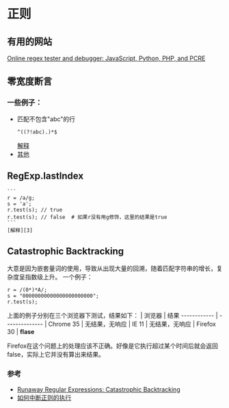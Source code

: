 # 正则


## 有用的网站
[Online regex tester and debugger: JavaScript, Python, PHP, and PCRE][6]

## 零宽度断言
### 一些例子：
- 匹配不包含"abc"的行
	```
	^((?!abc).)*$
	```
  [解释][1]
- [其他][2]


## RegExp.lastIndex
	```
	r = /a/g;
	s = 'a';
	r.test(s); // true
	r.test(s); // false  # 如果r没有用g修饰，这里的结果是true
	```
	[解释][3]


## Catastrophic Backtracking
大意是因为嵌套量词的使用，导致从出现大量的回溯，随着匹配字符串的增长，复杂度呈指数级上升。
一个例子：
```
r = /(0*)*A/;
s = "00000000000000000000000";
r.test(s);
```
上面的例子分别在三个浏览器下测试，结果如下：
| 浏览器      | 结果
 ------------ | --------------
| Chrome 35   | 无结果，无响应
| IE 11       | 无结果，无响应
| Firefox 30  | **flase**

Firefox在这个问题上的处理应该不正确。好像是它执行超过某个时间后就会返回false，实际上它并没有算出来结果。

### 参考
* [Runaway Regular Expressions: Catastrophic Backtracking][4]
* [如何中断正则的执行][5]


[1]: http://stackoverflow.com/questions/406230/regular-expression-to-match-string-not-containing-a-word
[2]: http://i.linuxtoy.org/docs/guide/ch26s09.html
[3]: http://www.cnblogs.com/52cik/p/js-regexp-test.html
[4]: http://www.regular-expressions.info/catastrophic.html
[5]: http://it.deepinmind.com/java/2014/06/17/how-to-interrupt-a-long-running-infinite-java-regular-expression.html
[6]: http://regex101.com/